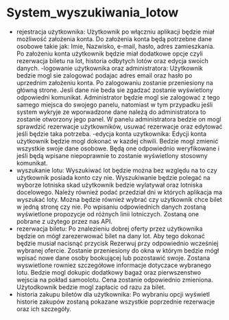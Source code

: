 # System_wyszukiwania_lotow



- rejestracja użytkownika: 
      Użytkownik po włączniu aplikacji będzie miał możliwość założenia konta. Do założenia konta będą potrzebne dane osobowe takie jak: Imie, Nazwisko, e-mail, hasło, adres             zamieszkania. Po założeniu konta użytkownik będzie miał dodatkowe opcje czyli rezerwacja biletu na lot, historia odbytych lotów oraz edycja swoich danych. 
 -logowanie użytkownika oraz administratora:
       Użytkownik bedzie mogl sie zalogować podajac adres email oraz hasło po uprzednim założeniu konta. Po zalogowaniu zostanie przeniesiony na główną strone. Jesli dane nie beda sie zgadzać zostanie wyświetlony odpowiedni komunikat.
       Administrator będzie mogl sie zalogować z tego samego miejsca do swojego panelu, natomiast w tym przypadku jeśli system wykryje ze wporwadzone dane należą do administratora to zostanie otworzony jego panel. W panelu administratora bedzie on mogl sprawdzić rezerwacje użytkowników, usuwać rezerwacje oraz edytować jeśli będzie taka potrzeba.
-edycja konta uzytkownika:
      Edycji konta użytkownik będzie mogl dokonać w kazdej chwili. Bedzie mogl zmienić wszystkie swoje dane osobowe. Będą one odpowiednio weryfikowane i jeśli będą wpisane niepoprawnie to zostanie wyświetlony stosowny komunikat. 
- wyszukanie lotu:
      Wyszukiwać lot będzie można bez względu na to czy użytkownik posiada konto czy nie. Wyszukiwanie będzie polegać na wyborze lotniska skad użytkownik bedzie wylatywał oraz           lotniska docelowego. Należy również podać przedział dni w których aplikacja ma wyszukać loty. Można będzie również wybrać czy użytkownik chce bilet w jedną stronę czy nie.         Po wpisaniu odpowiednich danych zostaną wyświetlone propozycje od różnych linii lotniczych. Zostaną one pobrane z użytego przez nas API. 
- rezerwacja biletu:
      Po znalezieniu dobrej oferty przez użytkownika będzie on mógł zarezerwować bilet na dany lot. Aby tego dokonać będzie musiał nacisnąć przycisk Rezerwuj przy odpowiednio wcześniej wybranej ofercie. Zostanie przeniesiony do okna w którym bedzie mógł wpisać nowe dane osoby bookującej lub pozostawić swoje. Zostana wyswietlone rowniez szczegółowe informacje dotyczace wybranego lotu. Bedzie mogl dokupic dodatkowy bagaż oraz pierwszenstwo wejscia na pokład samoolotu. Cena zostanie odpowiednio zmieniona. Użytodkownik bedzie mogl zapłacic od razu za bilet.
- historia zakupu biletów dla użytkownika:
      Po wybraniu opcji wyświetl historie zakupów zostaną pokazane wszystkie poprzednie rezerwacje oraz ich szczegóły. 
